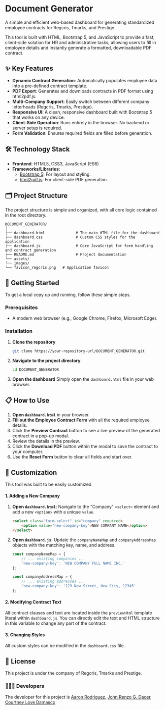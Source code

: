 # Document Generator

A simple and efficient web-based dashboard for generating standardized employee contracts for Regcris, Tmarks, and Prestige.

This tool is built with HTML, Bootstrap 5, and JavaScript to provide a fast, client-side solution for HR and administrative tasks, allowing users to fill in employee details and instantly generate a formatted, downloadable PDF contract.

## ✨ Key Features

* **Dynamic Contract Generation**: Automatically populates employee data into a pre-defined contract template.
* **PDF Export**: Generates and downloads contracts in PDF format using html2pdf.js.
* **Multi-Company Support**: Easily switch between different company letterheads (Regcris, Tmarks, Prestige).
* **Responsive UI**: A clean, responsive dashboard built with Bootstrap 5 that works on any device.
* **Client-Side Operation**: Runs entirely in the browser. No backend or server setup is required.
* **Form Validation**: Ensures required fields are filled before generation.

## 🛠️ Technology Stack

* **Frontend**: HTML5, CSS3, JavaScript (ES6)
* **Frameworks/Libraries**:
    * [Bootstrap 5](https://getbootstrap.com/): For layout and styling.
    * [html2pdf.js](https://github.com/eKoopmans/html2pdf.js/): For client-side PDF generation.

## 🗂️ Project Structure

The project structure is simple and organized, with all core logic contained in the root directory.

```
DOCUMENT_GENERATOR/
│
├── dashboard.html              # The main HTML file for the dashboard
├── dashboard.css               # Custom CSS styles for the application
├── dashboard.js                # Core JavaScript for form handling and contract generation
├── README.md                   # Project documentation
└── assets/
└── images/
└── favicon_regcris.png   # Application favicon
```

## 🚀 Getting Started

To get a local copy up and running, follow these simple steps.

### Prerequisites

* A modern web browser (e.g., Google Chrome, Firefox, Microsoft Edge).

### Installation

1.  **Clone the repository**
    ```sh
    git clone https://your-repository-url/DOCUMENT_GENERATOR.git
    ```
2.  **Navigate to the project directory**
    ```sh
    cd DOCUMENT_GENERATOR
    ```
3.  **Open the dashboard**
    Simply open the `dashboard.html` file in your web browser.

## 📋 How to Use

1.  **Open `dashboard.html`** in your browser.
2.  **Fill out the Employee Contract Form** with all the required employee details.
3.  Click the **Preview Contract** button to see a live preview of the generated contract in a pop-up modal.
4.  Review the details in the preview.
5.  Click the **Download PDF** button within the modal to save the contract to your computer.
6.  Use the **Reset Form** button to clear all fields and start over.

## 🔧 Customization

This tool was built to be easily customized.

#### 1. Adding a New Company

1.  **Open `dashboard.html`**: Navigate to the "Company" `<select>` element and add a new `<option>` with a unique `value`.
    ```html
    <select class="form-select" id="company" required>
        <option value="new-company-key">NEW COMPANY NAME</option>
    </select>
    ```
2.  **Open `dashboard.js`**: Update the `companyNameMap` and `companyAddressMap` objects with the matching key, name, and address.
    ```javascript
    const companyNameMap = {
        // ... existing companies ...
        'new-company-key': 'NEW COMPANY FULL NAME INC.'
    };

    const companyAddressMap = {
        // ... existing addresses ...
        'new-company-key': '123 New Street, New City, 12345'
    };
    ```

#### 2. Modifying Contract Text

All contract clauses and text are located inside the `previewHtml` template literal within `dashboard.js`. You can directly edit the text and HTML structure in this variable to change any part of the contract.

#### 3. Changing Styles

All custom styles can be modified in the `dashboard.css` file.

## 📄 License

This project is under the company of Regcris, Tmarks and Prestige.

### 👨🏻‍💻 Developers
The developer for this project is [Aaron Rodriguez](https://www.facebook.com/aronrodriguez01101#), [John Renzo G. Dacer](https://www.facebook.com/huaxxxxiii),  [Courtney Love Damasco](https://www.facebook.com/courtney.damasco)
